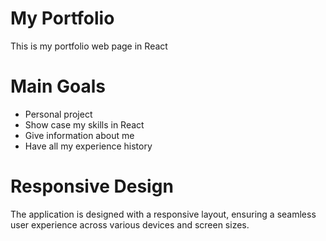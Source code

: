 # My Portfolio
This is my portfolio web page in React


# Main Goals
* Personal project
* Show case my skills in React
* Give information about me
* Have all my experience history

# Responsive Design
The application is designed with a responsive layout, ensuring a seamless user experience across various devices and screen sizes.
